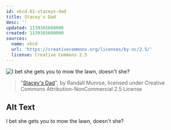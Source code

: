 ```yaml
---
id: xkcd.61-staceys-dad
title: Stacey's Dad
desc: ''
updated: 1139385600000
created: 1139385600000
sources:
  name: xkcd
  url: 'https://creativecommons.org/licenses/by-nc/2.5/'
  license: Creative Commons 2.5
---
```

![I bet she gets you to mow the lawn, doesn't she?](https://imgs.xkcd.com/comics/staceys_dad.jpg)
> "[Stacey's Dad](https://xkcd.com/61/)", by Randall Munroe, licensed under Creative Commons Attribution-NonCommercial 2.5 License

## Alt Text
I bet she gets you to mow the lawn, doesn't she?
